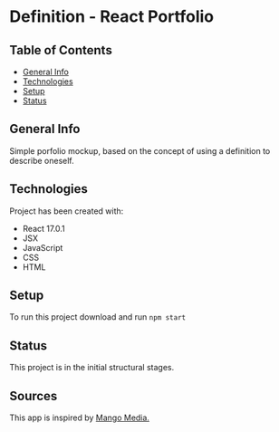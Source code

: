 # Definition - React Portfolio

## Table of Contents
- [General Info](###General-Info)
- [Technologies](#Technologies)
- [Setup](#Setup)
- [Status](#Status)

## General Info
Simple porfolio mockup, based on the concept of using a definition to describe oneself.

## Technologies
Project has been created with:
- React 17.0.1
- JSX
- JavaScript
- CSS
- HTML

## Setup
To run this project download and run `npm start`

## Status
This project is in the initial structural stages.

## Sources
This app is inspired by [Mango Media.](www.mango-media.edu)
